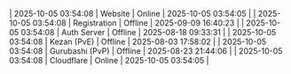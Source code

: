 | 2025-10-05 03:54:08 | Website | Online | 2025-10-05 03:54:05 |
| 2025-10-05 03:54:08 | Registration | Offline | 2025-09-09 16:40:23 |
| 2025-10-05 03:54:08 | Auth Server | Offline | 2025-08-18 09:33:31 |
| 2025-10-05 03:54:08 | Kezan (PvE) | Offline | 2025-08-03 17:58:02 |
| 2025-10-05 03:54:08 | Gurubashi (PvP) | Offline | 2025-08-23 21:44:06 |
| 2025-10-05 03:54:08 | Cloudflare | Online | 2025-10-05 03:54:05 |
